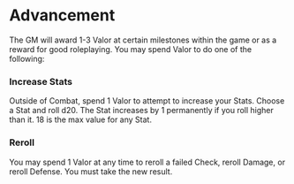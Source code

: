 # Advancement
The GM will award 1-3 Valor at certain milestones within the game or as a reward for good roleplaying. You may spend Valor to do one of the following:

### Increase Stats
Outside of Combat, spend 1 Valor to attempt to increase your Stats. Choose a Stat and roll d20. The Stat increases by 1 permanently if you roll higher than it. 18 is the max value for any Stat.

### Reroll
You may spend 1 Valor at any time to reroll a failed Check, reroll Damage, or reroll Defense. You must take the new result.